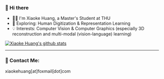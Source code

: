 ### 👋 Hi there 

- :man_technologist: I'm Xiaoke Huang, a Master's Student at THU
- :telescope: Exploring: Human Digitization & Representation Learning
- :bulb: Interests: Computer Vision & Computer Graphics (especially 3D reconstruction and multi-modal (vision-language) learning)

[![Xiaoke Huang's github stats](https://github-readme-stats.vercel.app/api?username=xk-huang&show_icons=true)](https://github.com/xk-huang/)


---
### 📧 Contact Me:
xiaokehuang[at]foxmail[dot]com

<!--
**xk-huang/xk-huang** is a ✨ _special_ ✨ repository because its `README.md` (this file) appears on your GitHub profile.

Here are some ideas to get you started:

- 🔭 I’m currently working on ...
- 🌱 I’m currently learning ...
- 👯 I’m looking to collaborate on ...
- 🤔 I’m looking for help with ...
- 💬 Ask me about ...
- 📫 How to reach me: ...
- 😄 Pronouns: ...
- ⚡ Fun fact: ...
-->
